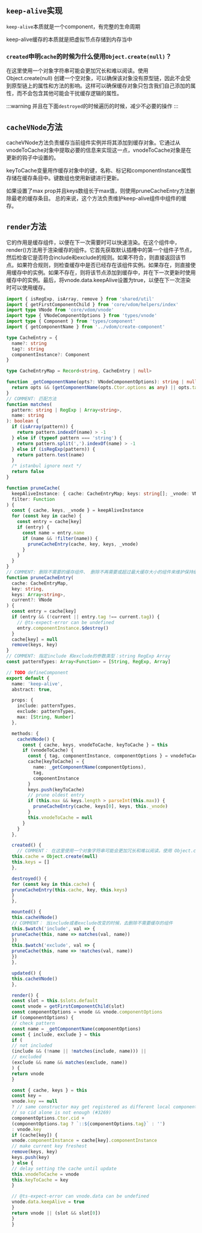 ## `keep-alive`实现

`keep-alive`本质就是一个component，有完整的生命周期

keep-alive缓存的本质就是把虚拟节点存储到内存当中


### `created`申明`cache`的时候为什么使用`Object.create(null)`？

在这里使用一个对象字符串可能会更加冗长和难以阅读。使用 Object.create(null) 创建一个空对象，可以确保该对象没有原型链，因此不会受到原型链上的属性和方法的影响。这样可以确保缓存对象只包含我们自己添加的属性，而不会包含其他可能会干扰缓存逻辑的属性。

:::warning
并且在下面`destroyed`的时候遍历的时候，减少不必要的操作
:::

## `cacheVNode`方法


cacheVNode方法负责缓存当前组件实例并将其添加到缓存对象。它通过从vnodeToCache对象中提取必要的信息来实现这一点，vnodeToCache对象是在更新的钩子中设置的。

keyToCache变量用作缓存对象中的键，名称、标记和componentInstance属性存储在缓存条目中。键数组也使用新键进行更新。

如果设置了max prop并且keys数组长于max值，则使用pruneCacheEntry方法删除最老的缓存条目。
总的来说，这个方法负责维护keep-alive组件中组件的缓存。


## `render`方法

 它的作用是缓存组件，以便在下一次需要时可以快速渲染。在这个组件中，render()方法用于渲染缓存的组件。它首先获取默认插槽中的第一个组件子节点，然后检查它是否符合include和exclude的规则。如果不符合，则直接返回该节点。如果符合规则，则检查缓存中是否已经存在该组件实例。如果存在，则直接使用缓存中的实例。如果不存在，则将该节点添加到缓存中，并在下一次更新时使用缓存中的实例。最后，将vnode.data.keepAlive设置为true，以便在下一次渲染时可以使用缓存。

```typescript
import { isRegExp, isArray, remove } from 'shared/util'
import { getFirstComponentChild } from 'core/vdom/helpers/index'
import type VNode from 'core/vdom/vnode'
import type { VNodeComponentOptions } from 'types/vnode'
import type { Component } from 'types/component'
import { getComponentName } from '../vdom/create-component'

type CacheEntry = {
  name?: string
  tag?: string
  componentInstance?: Component
}

type CacheEntryMap = Record<string, CacheEntry | null>

function _getComponentName(opts?: VNodeComponentOptions): string | null {
  return opts && (getComponentName(opts.Ctor.options as any) || opts.tag)
}
// COMMENT: 匹配方法
function matches(
  pattern: string | RegExp | Array<string>,
  name: string
): boolean {
  if (isArray(pattern)) {
    return pattern.indexOf(name) > -1
  } else if (typeof pattern === 'string') {
    return pattern.split(',').indexOf(name) > -1
  } else if (isRegExp(pattern)) {
    return pattern.test(name)
  }
  /* istanbul ignore next */
  return false
}

function pruneCache(
  keepAliveInstance: { cache: CacheEntryMap; keys: string[]; _vnode: VNode },
  filter: Function
) {
  const { cache, keys, _vnode } = keepAliveInstance
  for (const key in cache) {
    const entry = cache[key]
    if (entry) {
      const name = entry.name
      if (name && !filter(name)) {
        pruneCacheEntry(cache, key, keys, _vnode)
      }
    }
  }
}
// COMMENT: 删除不需要的缓存组件、 删除不再需要或超过最大缓存大小的组件来维护保持缓存。
function pruneCacheEntry(
  cache: CacheEntryMap,
  key: string,
  keys: Array<string>,
  current?: VNode
) {
  const entry = cache[key]
  if (entry && (!current || entry.tag !== current.tag)) {
    // @ts-expect-error can be undefined
    entry.componentInstance.$destroy()
  }
  cache[key] = null
  remove(keys, key)
}
// COMMENT: 指定include 和exclude的参数类型：string RegExp Array
const patternTypes: Array<Function> = [String, RegExp, Array]

// TODO defineComponent
export default {
  name: 'keep-alive',
  abstract: true,

  props: {
    include: patternTypes,
    exclude: patternTypes,
    max: [String, Number]
  },

  methods: {
    cacheVNode() {
      const { cache, keys, vnodeToCache, keyToCache } = this
      if (vnodeToCache) {
        const { tag, componentInstance, componentOptions } = vnodeToCache
        cache[keyToCache] = {
          name: _getComponentName(componentOptions),
          tag,
          componentInstance
        }
        keys.push(keyToCache)
        // prune oldest entry
        if (this.max && keys.length > parseInt(this.max)) {
          pruneCacheEntry(cache, keys[0], keys, this._vnode)
        }
        this.vnodeToCache = null
      }
    }
  },

  created() {
    // COMMENT： 在这里使用一个对象字符串可能会更加冗长和难以阅读。使用 Object.create(null) 创建一个空对象，可以确保该对象没有原型链，因此不会受到原型链上的属性和方法的影响。这样可以确保缓存对象只包含我们自己添加的属性，而不会包含其他可能会干扰缓存逻辑的属性。
  this.cache = Object.create(null)
  this.keys = []
  },

  destroyed() {
  for (const key in this.cache) {
  pruneCacheEntry(this.cache, key, this.keys)
  }
  },

  mounted() {
  this.cacheVNode()
  // COMMENT： 当include或者exclude改变的时候，去删除不需要缓存的组件
  this.$watch('include', val => {
  pruneCache(this, name => matches(val, name))
  })
  this.$watch('exclude', val => {
  pruneCache(this, name => !matches(val, name))
  })
  },

  updated() {
  this.cacheVNode()
  },

  render() {
  const slot = this.$slots.default
  const vnode = getFirstComponentChild(slot)
  const componentOptions = vnode && vnode.componentOptions
  if (componentOptions) {
  // check pattern
  const name = _getComponentName(componentOptions)
  const { include, exclude } = this
  if (
  // not included
  (include && (!name || !matches(include, name))) ||
  // excluded
  (exclude && name && matches(exclude, name))
  ) {
  return vnode
  }

  const { cache, keys } = this
  const key =
  vnode.key == null
  ? // same constructor may get registered as different local components
  // so cid alone is not enough (#3269)
  componentOptions.Ctor.cid +
  (componentOptions.tag ? `::${componentOptions.tag}` : '')
  : vnode.key
  if (cache[key]) {
  vnode.componentInstance = cache[key].componentInstance
  // make current key freshest
  remove(keys, key)
  keys.push(key)
  } else {
  // delay setting the cache until update
  this.vnodeToCache = vnode
  this.keyToCache = key
  }

  // @ts-expect-error can vnode.data can be undefined
  vnode.data.keepAlive = true
  }
  return vnode || (slot && slot[0])
  }
  }
  ```